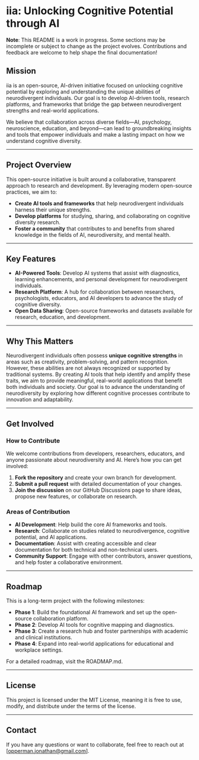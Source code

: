 # **iia: Unlocking Cognitive Potential through AI**

**Note**: This README is a work in progress. Some sections may be incomplete or subject to change as the project evolves. Contributions and feedback are welcome to help shape the final documentation!

## **Mission**

iia is an open-source, AI-driven initiative focused on unlocking cognitive potential by exploring and understanding the unique abilities of neurodivergent individuals. Our goal is to develop AI-driven tools, research platforms, and frameworks that bridge the gap between neurodivergent strengths and real-world applications.

We believe that collaboration across diverse fields—AI, psychology, neuroscience, education, and beyond—can lead to groundbreaking insights and tools that empower individuals and make a lasting impact on how we understand cognitive diversity.


---


## **Project Overview**

This open-source initiative is built around a collaborative, transparent approach to research and development. By leveraging modern open-source practices, we aim to:



* **Create AI tools and frameworks** that help neurodivergent individuals harness their unique strengths.
* **Develop platforms** for studying, sharing, and collaborating on cognitive diversity research.
* **Foster a community** that contributes to and benefits from shared knowledge in the fields of AI, neurodiversity, and mental health.


---


## **Key Features**



* **AI-Powered Tools**: Develop AI systems that assist with diagnostics, learning enhancements, and personal development for neurodivergent individuals.
* **Research Platform**: A hub for collaboration between researchers, psychologists, educators, and AI developers to advance the study of cognitive diversity.
* **Open Data Sharing**: Open-source frameworks and datasets available for research, education, and development.


---


## **Why This Matters**

Neurodivergent individuals often possess **unique cognitive strengths** in areas such as creativity, problem-solving, and pattern recognition. However, these abilities are not always recognized or supported by traditional systems. By creating AI tools that help identify and amplify these traits, we aim to provide meaningful, real-world applications that benefit both individuals and society. Our goal is to advance the understanding of neurodiversity by exploring how different cognitive processes contribute to innovation and adaptability.


---


## **Get Involved**


### **How to Contribute**

We welcome contributions from developers, researchers, educators, and anyone passionate about neurodiversity and AI. Here’s how you can get involved:



1. **Fork the repository** and create your own branch for development.
2. **Submit a pull request** with detailed documentation of your changes.
3. **Join the discussion** on our GitHub Discussions page to share ideas, propose new features, or collaborate on research.


### **Areas of Contribution**



* **AI Development**: Help build the core AI frameworks and tools.
* **Research**: Collaborate on studies related to neurodivergence, cognitive potential, and AI applications.
* **Documentation**: Assist with creating accessible and clear documentation for both technical and non-technical users.
* **Community Support**: Engage with other contributors, answer questions, and help foster a collaborative environment.


---


## **Roadmap**

This is a long-term project with the following milestones:



* **Phase 1**: Build the foundational AI framework and set up the open-source collaboration platform.
* **Phase 2**: Develop AI tools for cognitive mapping and diagnostics.
* **Phase 3**: Create a research hub and foster partnerships with academic and clinical institutions.
* **Phase 4**: Expand into real-world applications for educational and workplace settings.

For a detailed roadmap, visit the ROADMAP.md.


---


## **License**

This project is licensed under the MIT License, meaning it is free to use, modify, and distribute under the terms of the license.


---


## **Contact**

If you have any questions or want to collaborate, feel free to reach out at [opperman.jonathan@gmail.com].
